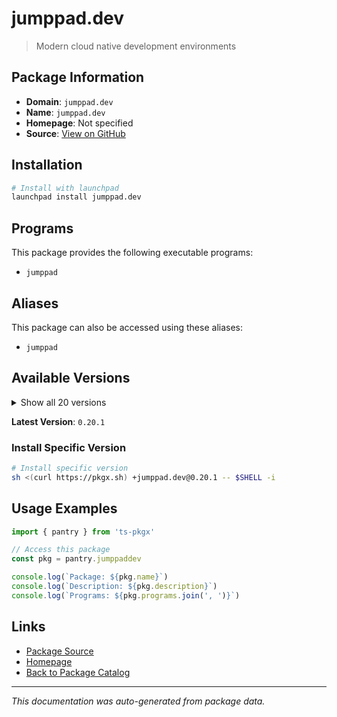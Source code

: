 # jumppad.dev

> Modern cloud native development environments

## Package Information

- **Domain**: `jumppad.dev`
- **Name**: `jumppad.dev`
- **Homepage**: Not specified
- **Source**: [View on GitHub](https://github.com/pkgxdev/pantry/tree/main/projects/jumppad.dev/package.yml)

## Installation

```bash
# Install with launchpad
launchpad install jumppad.dev
```

## Programs

This package provides the following executable programs:

- `jumppad`

## Aliases

This package can also be accessed using these aliases:

- `jumppad`

## Available Versions

<details>
<summary>Show all 20 versions</summary>

- `0.20.1`, `0.20.0`, `0.19.0`, `0.18.1`, `0.18.0`
- `0.17.1`, `0.17.0`, `0.16.1`, `0.16.0`, `0.15.0`
- `0.14.0`, `0.13.3`, `0.13.2`, `0.13.1`, `0.13.0`
- `0.12.1`, `0.12.0`, `0.11.2`, `0.11.1`, `0.11.0`

</details>

**Latest Version**: `0.20.1`

### Install Specific Version

```bash
# Install specific version
sh <(curl https://pkgx.sh) +jumppad.dev@0.20.1 -- $SHELL -i
```

## Usage Examples

```typescript
import { pantry } from 'ts-pkgx'

// Access this package
const pkg = pantry.jumppaddev

console.log(`Package: ${pkg.name}`)
console.log(`Description: ${pkg.description}`)
console.log(`Programs: ${pkg.programs.join(', ')}`)
```

## Links

- [Package Source](https://github.com/pkgxdev/pantry/tree/main/projects/jumppad.dev/package.yml)
- [Homepage](#)
- [Back to Package Catalog](../package-catalog.md)

---

*This documentation was auto-generated from package data.*
